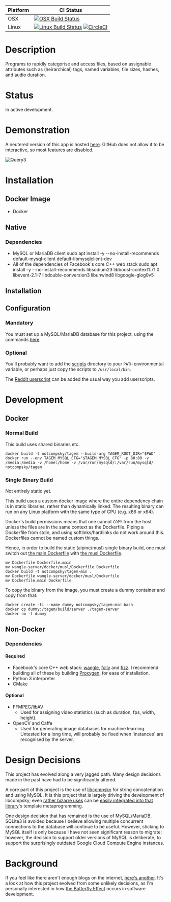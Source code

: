 Platform | CI Status
---------|----------
OSX      | [![OSX Build Status](http://badges.herokuapp.com/travis/NotCompsky/tagem?env=BADGE=osx&label=build&branch=master)](https://travis-ci.org/NotCompsky/tagem)
Linux    | [![Linux Build Status](http://badges.herokuapp.com/travis/NotCompsky/tagem?env=BADGE=linux&label=build&branch=master)](https://travis-ci.org/NotCompsky/tagem) [![CircleCI](https://circleci.com/gh/NotCompsky/tagem.svg?style=shield)](https://circleci.com/gh/NotCompsky/tagem)

# Description

Programs to rapidly categorise and access files, based on assignable attributes such as (heirarchical) tags, named variables, file sizes, hashes, and audio duration.

# Status

In active development.

# Demonstration

A neutered version of this app is hosted [here](https://notcompsky.github.io/tagem-eg/). GitHub does not allow it to be interactive, so most features are disabled.

![Query3](https://user-images.githubusercontent.com/30552567/86843555-a000e380-c09e-11ea-9a0d-5a5e4ae38261.png)

# Installation

## Docker Image

* Docker

## Native

### Dependencies

* MySQL or MariaDB client
    sudo apt install -y --no-install-recommends default-mysql-client default-libmysqlclient-dev
* All of the dependencies of Facebook's core C++ web stack
    sudo apt install -y --no-install-recommends libsodium23 libboost-context1.71.0 libevent-2.1-7 libdouble-conversion3 libunwind8 libgoogle-glog0v5 

## Installation

## Configuration

### Mandatory

You must set up a MySQL/MariaDB database for this project, using the commands [here](utils/src/init.sql).



### Optional

You'll probably want to add the [scripts](scripts/) directory to your `PATH` environmental variable, or perhaps just copy the scripts to `/usr/local/bin`.

The [Reddit userscript](browser-extensions/userscripts/reddit.js) can be added the usual way you add userscripts.

# Development

## Docker

### Normal Build

This build uses shared binaries etc.

    docker build -t notcompsky/tagem --build-arg TAGEM_ROOT_DIR="$PWD" .
    docker run --env TAGEM_MYSQL_CFG="$TAGEM_MYSQL_CFG" -p 80:80 -v /media:/media -v /home:/home -v /var/run/mysqld/:/var/run/mysqld/ notcompsky/tagem

### Single Binary Build

Not entirely static yet.

This build uses a custom docker image where the entire dependency chain is in static libraries, rather than dynamically linked. The resulting binary can run on any Linux platform with the same type of CPU (e.g. x86 or x64).

Docker's build permissions means that one cannot `COPY` from the host unless the files are in the same context as the Dockerfile. Piping a Dockerfile from stdin, and using softlinks/hardlinks do not work around this. Dockerfiles cannot be named custom things.

Hence, in order to build the static (alpine/musl) single binary build, one must switch out [the main Dockerfile](Dockerfile) with [the musl Dockerfile](wangle-server/docker/musl/Dockerfile).

	mv Dockerfile Dockerfile.main
	mv wangle-server/docker/musl/Dockerfile Dockerfile
	docker build -t notcompsky/tagem-min .
	mv Dockerfile wangle-server/docker/musl/Dockerfile
	mv Dockerfile.main Dockerfile

To copy the binary from the image, you must create a dummy container and copy from that:

	docker create -ti --name dummy notcompsky/tagem-min bash
	docker cp dummy:/tagem/build/server ./tagem-server
	docker rm -f dummy

## Non-Docker

### Dependencies

#### Required

* Facebook's core C++ web stack: [wangle](https://github.com/facebook/wangle), [folly](https://github.com/facebook/folly) and [fizz](https://github.com/facebookincubator/fizz). I recommend building all of these by building [Proxygen](https://github.com/facebook/proxygen), for ease of installation.
* Python 3 interpreter
* CMake

#### Optional

* FFMPEG/libAV
    * Used for assigning video statistics (such as duration, fps, width, height).
* OpenCV and Caffe
    * Used for generating image databases for machine learning. Untested for a long time, will probably be fixed when 'instances' are recognised by the server.

# Design Decisions

This project has evolved along a very jagged path. Many design decisions made in the past have had to be significantly altered.

A core part of this project is the use of [libcompsky](https://github.com/NotCompsky/libcompsky) for string concatenation and using MySQL. It is this project that is largely driving the development of libcompsky; even [rather bizarre uses]() can be [easily integrated into that library](https://github.com/NotCompsky/libcompsky/blob/5da03a9743cfecc5ff9b594c25f67e1aa5b4071c/include/compsky/mysql/alternating_qry.hpp)'s template metaprogramming.

One design decision that has remained is the use of MySQL/MariaDB. SQLite3 is avoided because I believe allowing multiple concurrent connections to the database will continue to be useful. However, sticking to MySQL itself is only because I have not seen significant reason to migrate; however, the decision to support older versions of MySQL is deliberate, to support the surprisingly outdated Google Cloud Compute Engine instances.

# Background

If you feel like there aren't enough blogs on the internet, [here's another](https://gist.github.com/NotCompsky/f1ab63fa2f191b156b9187b111449d20). It's a look at how this project evolved from some unlikely decisions, as I'm personally interested in how [the Butterfly Effect](https://en.wikipedia.org/wiki/Butterfly_effect) occurs in software development.
